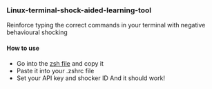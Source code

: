 ### Linux-terminal-shock-aided-learning-tool
Reinforce typing the correct commands in your terminal with negative behavioural shocking
#### How to use
- Go into the [zsh file](https://github.com/Arxari/Linux-terminal-shock-aided-learning-tool/blob/main/zsh) and copy it
- Paste it into your .zshrc file
- Set your API key and shocker ID
And it should work!
